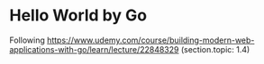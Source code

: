 # Hello World by Go

Following https://www.udemy.com/course/building-modern-web-applications-with-go/learn/lecture/22848329 (section.topic: 1.4)
